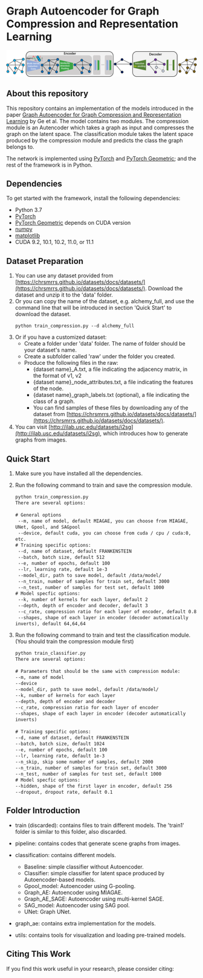 # Graph Autoencoder for Graph Compression and Representation Learning
![MIAGAE model structure](https://github.com/Pangyk/Graph_AE/blob/main/Fig-1.png "MIAGAE model structure")

## About this repository
This repository contains an implementation of the models introduced in the paper 
[Graph Autoencoder for Graph Compression and Representation Learning](https://openreview.net/pdf?id=Bo2LZfaVHNi) 
by Ge et al. The model contains two modules. The compression module is an Autencoder which 
takes a graph as input and compresses the graph on the latent space. The classification module
takes the latent space produced by the compression module and predicts the class the graph belongs to.

The network is implemented using [PyTorch](https://pytorch.org/) and 
[PyTorch Geometric](https://pytorch-geometric.readthedocs.io/en/latest/); and the rest of the framework is in Python.

## Dependencies
To get started with the framework, install the following dependencies:
- Python 3.7
- [PyTorch](https://pytorch.org/get-started/locally/)
- [PyTorch Geometric](https://pytorch-geometric.readthedocs.io/en/latest/notes/installation.html) depends on CUDA version
- [numpy](http://www.numpy.org/)
- [matplotlib](http://matplotlib.org/)
- CUDA 9.2, 10.1, 10.2, 11.0, or 11.1

## Dataset Preparation
1. You can use any dataset provided from [https://chrsmrrs.github.io/datasets/docs/datasets/](https://chrsmrrs.github.io/datasets/docs/datasets/).
Download the dataset and unzip it to the 'data' folder.
2. Or you can copy the name of the dataset, e.g. alchemy_full, and use the command line that will be introduced in section 'Quick Start' to download the dataset.
    ```
    python train_compression.py --d alchemy_full
    ```
3. Or if you have a customized dataset:  
    - Create a folder under 'data' folder. The name of folder should be your dataset's name.  
    - Create a subfolder called 'raw' under the folder you created.  
    - Produce the following files in the raw:  
        - {dataset name}_A.txt, a file indicating the adjacency matrix, in the format of v1, v2
        - {dataset name}_node_attributes.txt, a file indicating the features of the node.
        - {dataset name}_graph_labels.txt (optional), a file indicating the class of a graph.
        - You can find samples of these files by downloading any of the dataset from [https://chrsmrrs.github.io/datasets/docs/datasets/](https://chrsmrrs.github.io/datasets/docs/datasets/).
4. You can visit [http://ilab.usc.edu/datasets/i2sg](http://ilab.usc.edu/datasets/i2sg), which introduces how to generate graphs from images.

## Quick Start
1. Make sure you have installed all the dependencies.

2. Run the following command to train and save the compression module.

   ```
   python train_compression.py
   There are several options:
   
   # General options
    --m, name of model, default MIAGAE, you can choose from MIAGAE, UNet, Gpool, and SAGpool
    --device, default cuda, you can choose from cuda / cpu / cuda:0, etc.
   # Training specific options:
    --d, name of dataset, default FRANKENSTEIN
    --batch, batch size, default 512
    --e, number of epochs, default 100
    --lr, learning rate, default 1e-3
    --model_dir, path to save model, default /data/model/
    --n_train, number of samples for train set, default 3000
    --n_test, number of samples for test set, default 1000
   # Model specfic options:
    --k, number of kernels for each layer, default 2
    --depth, depth of encoder and decoder, default 3
    --c_rate, compression ratio for each layer of encoder, default 0.8
    --shapes, shape of each layer in encoder (decoder automatically inverts), default 64,64,64
   ```

3. Run the following command to train and test the classification module. (You should train the compression module first)
    ```
   python train_classifier.py
   There are several options:
   
   # Parameters that should be the same with compression module:
    --m, name of model
    --device
    --model_dir, path to save model, default /data/model/
    --k, number of kernels for each layer
    --depth, depth of encoder and decoder
    --c_rate, compression ratio for each layer of encoder
    --shapes, shape of each layer in encoder (decoder automatically inverts)
   
   # Training specific options:
    --d, name of dataset, default FRANKENSTEIN
    --batch, batch size, default 1024
    --e, number of epochs, default 100
    --lr, learning rate, default 1e-3
    --n_skip, skip some number of samples, default 2000
    --n_train, number of samples for train set, default 3000
    --n_test, number of samples for test set, default 1000
   # Model specfic options:
    --hidden, shape of the first layer in encoder, default 256
    --dropout, dropout rate, default 0.1
   ```

## Folder Introduction
- train (discarded): contains files to train different models. The 'train1' folder is similar to this folder, also discarded.

- pipeline: contains codes that generate scene graphs from images.

- classification: contains different models.
    - Baseline: simple classifier without Autoencoder.
    - Classifier: simple classifier for latent space produced by Autoencoder-based models.
    - Gpool_model: Autoencoder using G-pooling.
    - Graph_AE: Autoencoder using MIAGAE.
    - Graph_AE_SAGE: Autoencoder using multi-kernel SAGE.
    - SAG_model: Autoencoder using SAG pool.
    - UNet: Graph UNet.

- graph_ae: contains extra implementation for the models.

- utils: contains tools for visualization and loading pre-trained models.

## Citing This Work
If you find this work useful in your research, please consider citing:  
    
